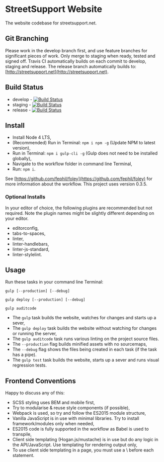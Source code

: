 # StreetSupport Website

The website codebase for streetsupport.net.

## Git Branching

Please work in the develop branch first, and use feature branches for significant pieces of work. Only merge to staging when ready, tested and signed off. Travis CI automatically builds on each commit to develop, staging and release. The release branch automatically builds to: [http://streetsupport.net](http://streetsupport.net).

## Build Status

* develop - [![Build Status](https://travis-ci.org/StreetSupport/streetsupport-web.svg?branch=develop)](https://travis-ci.org/StreetSupport/streetsupport-web)
* staging - [![Build Status](https://travis-ci.org/StreetSupport/streetsupport-web.svg?branch=staging)](https://travis-ci.org/StreetSupport/streetsupport-web)
* release - [![Build Status](https://travis-ci.org/StreetSupport/streetsupport-web.svg?branch=release)](https://travis-ci.org/StreetSupport/streetsupport-web)

## Install

* Install Node 4 LTS,
* (Recommended) Run in Terminal: `npm i npm -g` (Update NPM to latest version),
* Run in Terminal: `npm i gulp-cli -g` (Gulp does not need to be installed globally),
* Navigate to the workflow folder in command line Terminal,
* Run: `npm i`.

See [https://github.com/fephil/foley](https://github.com/fephil/foley) for more information about the workflow. This project uses version 0.3.5.

### Optional Installs

In your editor of choice, the following plugins are recommended but not required. Note the plugin names might be slightly different depending on your editor.

* editorconfig,
* tabs-to-spaces,
* linter,
* linter-handlebars,
* linter-js-standard,
* linter-stylelint.

## Usage

Run these tasks in your command line Terminal:

`gulp [--production] [--debug]`

`gulp deploy [--production] [--debug]`

`gulp auditcode`

* The `gulp` task builds the website, watches for changes and starts up a sever,
* The `gulp deploy` task builds the website without watching for changes or running the server,
* The `gulp auditcode` task runs various linting on the project source files.
* The `--production` flag builds minified assets with no sourcemaps,
* The `--debug` flag shows the files being created in each task (if the task has a pipe).
* The `gulp test` task builds the website, starts up a sever and runs visual regression tests.

## Frontend Conventions

Happy to discuss any of this:

* SCSS styling uses BEM and mobile first,
* Try to modularise & reuse style components (if possible),
* Webpack is used, so try and follow the ES2015 module structure,
* Vanilla JavaScript is in use with minimal libraries. Try to install framework/modules only when needed,
* ES2015 code is fully supported in the workflow as Babel is used to transpile,
* Client side templating (Hogan.js/mustache) is in use but do any logic in the API/JavaScript. Use templating for rendering output only,
* To use client side templating in a page, you must use a \ before each statement.
